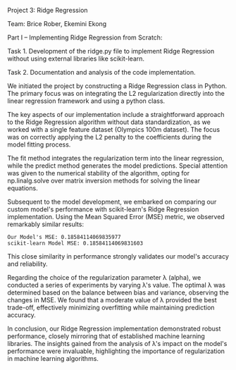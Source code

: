 Project 3: Ridge Regression

Team: Brice Rober, Ekemini Ekong

Part I – Implementing Ridge Regression from Scratch:

Task 1. Development of the ridge.py file to implement Ridge Regression without using external libraries like scikit-learn.

Task 2. Documentation and analysis of the code implementation.

We initiated the project by constructing a Ridge Regression class in Python. The primary focus was on integrating the L2 regularization directly into the linear regression framework and using a python class.




The key aspects of our implementation include a straightforward approach to the Ridge Regression algorithm without data standardization, as we worked with a single feature dataset (Olympics 100m dataset). The focus was on correctly applying the L2 penalty to the coefficients during the model fitting process.

The fit method integrates the regularization term into the linear regression, while the predict method generates the model predictions. Special attention was given to the numerical stability of the algorithm, opting for np.linalg.solve over matrix inversion methods for solving the linear equations.

Subsequent to the model development, we embarked on comparing our custom model's performance with scikit-learn's Ridge Regression implementation. Using the Mean Squared Error (MSE) metric, we observed remarkably similar results:

    Our Model's MSE: 0.18584114069835977
    scikit-learn Model MSE: 0.18584114069831603

This close similarity in performance strongly validates our model's accuracy and reliability.

Regarding the choice of the regularization parameter λ (alpha), we conducted a series of experiments by varying λ's value. The optimal λ was determined based on the balance between bias and variance, observing the changes in MSE. We found that a moderate value of λ provided the best trade-off, effectively minimizing overfitting while maintaining prediction accuracy.

In conclusion, our Ridge Regression implementation demonstrated robust performance, closely mirroring that of established machine learning libraries. The insights gained from the analysis of λ's impact on the model's performance were invaluable, highlighting the importance of regularization in machine learning algorithms.